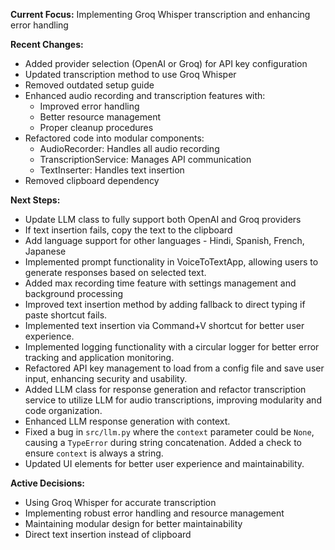 **Current Focus:** Implementing Groq Whisper transcription and enhancing error handling

**Recent Changes:**

* Added provider selection (OpenAI or Groq) for API key configuration
* Updated transcription method to use Groq Whisper
* Removed outdated setup guide
* Enhanced audio recording and transcription features with:
  - Improved error handling
  - Better resource management
  - Proper cleanup procedures
* Refactored code into modular components:
  - AudioRecorder: Handles all audio recording
  - TranscriptionService: Manages API communication
  - TextInserter: Handles text insertion
* Removed clipboard dependency

**Next Steps:**

* Update LLM class to fully support both OpenAI and Groq providers
* If text insertion fails, copy the text to the clipboard
* Add language support for other languages - Hindi, Spanish, French, Japanese
* Implemented prompt functionality in VoiceToTextApp, allowing users to generate responses based on selected text.
* Added max recording time feature with settings management and background processing
* Improved text insertion method by adding fallback to direct typing if paste shortcut fails.
* Implemented text insertion via Command+V shortcut for better user experience.
* Implemented logging functionality with a circular logger for better error tracking and application monitoring.
* Refactored API key management to load from a config file and save user input, enhancing security and usability.
* Added LLM class for response generation and refactor transcription service to utilize LLM for audio transcriptions, improving modularity and code organization.
* Enhanced LLM response generation with context.
* Fixed a bug in `src/llm.py` where the `context` parameter could be `None`, causing a `TypeError` during string concatenation. Added a check to ensure `context` is always a string.
* Updated UI elements for better user experience and maintainability.

**Active Decisions:**

* Using Groq Whisper for accurate transcription
* Implementing robust error handling and resource management
* Maintaining modular design for better maintainability
* Direct text insertion instead of clipboard
